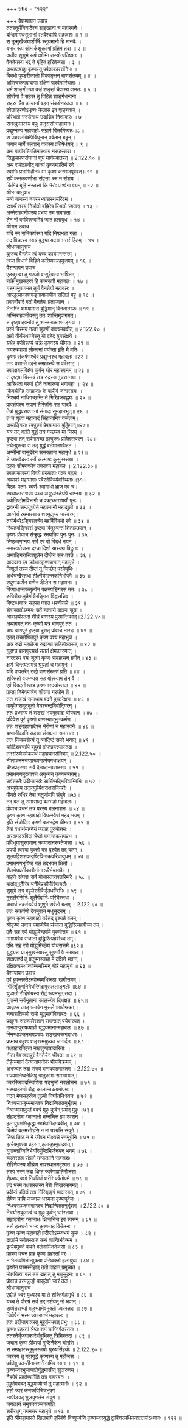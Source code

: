 +++
title = "१२२"

+++
वैशम्पायन उवाच  
ततस्तूर्यनिनादैश्च शङ्खानां च महास्वनैः ।  
बन्दिमागधसूतानां स्तवैश्चापि सहस्रशः ॥ १ ॥  
स तून्मुखैर्जयाशीर्भिः स्तूयमानो हि मानवैः ।  
बभार रूपं सोमार्कशुक्राणां प्रतिमं तदा ॥ २ ॥  
अतीव शुशुभे रूपं व्योम्नि तस्योत्पतिष्यतः ।  
वैनतेयस्य भद्रं ते बृंहितं हरितेजसा । ३ ॥  
अथाष्टबाहुः कृष्णस्तु पर्वताकारसंनिभः ।  
विबभौ पुण्डरीकाक्षो विकाङ्क्षन् बाणसंक्षयम् ॥ ४ ॥  
असिचक्रगदाबाणा दक्षिणं पार्श्वमास्थिताः ।  
चर्म शार्ङ्गं तथा वज्रं शङ्खं चैवास्य वामतः ॥ ५ ॥  
शीर्षाणां वै सहस्रं तु विहितं शार्ङ्गधन्वना ।  
सहस्रं चैव कायानां वहन् संकर्षणस्तदा ॥ ६ ॥  
श्वेतप्रहरणोऽधृष्यः कैलास इव शृङ्गवान् ।  
प्रस्थितो गरुडेनाथ उद्यन्निव निशाकरः ॥ ७ ॥  
सनत्कुमारस्य वपुः प्रादुरासीन्महात्मनः।  
प्रद्युम्नस्य महाबाहोः संग्रामे विक्रमिष्यतः॥८॥  
स पक्षबलविक्षेपैर्विधुन्वन् पर्वतान् बहून् ।  
जगाम मार्गे बलवान् वातस्य प्रतिषेधयन् ॥ ९ ॥  
अथ वायोरतिगतिमास्थाय गरुडस्तदा ।  
सिद्धचारणसंघानां शुभं मार्गमवातरत् ॥ 2.122.१० ॥  
अथ रामोऽब्रवीद् वाक्यं कृष्णमप्रतिमं रणे ।  
स्वाभिः प्रभाभिर्हीनाः स्म कृष्ण कस्मादपूर्ववत्॥ ११ ॥  
सर्वे कनकवर्णाभाः संवृत्ताः स्म न संशयः ।  
किमिदं ब्रूहि नस्तत्त्वं किं मेरोः पार्श्वगा वयम् ॥ १२ ॥  
श्रीभगवानुवाच  
मन्ये बाणस्य नगरमभ्यासस्थमरिंदम ।  
रक्षार्थं तस्य निर्यातो वह्निरेष स्थितो ज्वलन् ॥ १३ ॥  
अग्नेराहवनीयस्य प्रभया स्म समाहताः ।  
तेन नो वर्णवैरूप्यमिदं जातं हलायुध ॥ १४ ॥  
श्रीराम उवाच  
यदि स्म संनिकर्षस्था यदि निष्प्रभतां गताः ।  
तद् विधत्स्व स्वयं बुद्ध्या यदत्रानन्तरं हितम् ॥ १५ ॥  
श्रीभगवानुवाच  
कुरुष्व वैनतेय त्वं यच्च कार्यमनन्तरम् ।  
त्वया विधाने विहिते करिष्याम्यहमुत्तमम् ॥ १६ ॥  
वैशम्पायन उवाच  
एतच्छ्रुत्वा तु गरुडो वासुदेवस्य भाषितम् ।  
चक्रे मुखसहस्रं हि कामरूपी महाबलः ॥ १७ ॥  
गङ्गामुपागमत् तूर्णं वैनतेयो महाबलः ।  
आप्लुत्याकाशगङ्गायामापीय सलिलं बहु ॥ १८ ॥  
प्रववर्षोपरि गतो वैनतेयः प्रतापवान् ।  
तेनाग्निं शमयामास बुद्धिमान् विनतात्मजः ॥ १९ ॥  
अग्निराहवनीयस्तु ततः शान्तिमुपागमत्।  
तं दृष्ट्वाहवनीयं तु शान्तमाकाशगङ्गया ।  
परमं विस्मयं गत्वा सुपर्णो वाक्यमव्रवीत् ॥ 2.122.२० ॥  
अहो वीर्यमथाग्नेस्तु यो दहेद् युगसंक्षये ।  
यथेह वर्णवैरूप्यं चक्रे कृष्णस्य धीमतः ॥ २१ ॥  
त्रयस्त्रयाणां लोकानां पर्याप्ता इति मे मतिः ।  
कृष्णः संकर्षणश्चैव प्रद्युम्नश्च महाबलः ॥२२ ॥  
ततः प्रशान्ते दहने सम्प्रतस्थे स पक्षिराट् ।  
स्वपक्षबलविक्षेपं कुर्वन् घोरं महास्वनम् ॥ २३ ॥  
तं दृष्ट्वा विस्मयं तत्र रुद्रस्यानुचराग्नयः ।  
आस्थिता गरुडं ह्येते नानारूपा भयावहाः ॥ २४ ॥  
किमर्थमिह सम्प्राप्ताः के वापीमे जनास्त्रयः ।  
निश्चयं नाधिगच्छन्ति ते गिरिव्रजवह्नयः ॥ २५ ॥  
प्रावर्तयंश्च संग्रामं तैस्त्रिभिः सह यादवैः ।  
तेषां युद्धप्रसक्तानां संनादः सुमहानभूत्॥ २६ ॥  
तं च श्रुत्वा महानादं सिंहानामिव गर्जताम्।  
अथाङ्गिराः स्वपुरुषं प्रेषयामास बुद्धिमान्॥२७॥  
यत्र तद् वर्तते युद्धं तत्र गच्छस्व मा चिरम् ॥  
दृष्ट्वा तत् सर्वमागच्छ इत्युक्तः प्रहितस्त्वरन्॥२८॥  
तथेत्युक्त्वा स तद् युद्धं वर्तमानमवैक्षत ।  
अग्नीनां वासुदेवेन संसक्तानां महामृधे ॥ २९॥  
ते जातवेदसः सर्वे कल्माषः कुसुमस्तथा ।  
दहनः शोषणश्चैव तपनश्च महाबलः ॥ 2.122.३०॥  
स्वाहाकारस्य विषये प्रख्याताः पञ्च वह्नयः ।  
अथापरे महाभागाः स्वैरनीकैर्व्यवस्थिताः॥३१॥  
पिठरः पतगः स्वर्णः श्वागाधो भ्राज एव च।  
स्वधाकाराश्रयाः पञ्च अयुध्यंस्तेऽपि चाग्नयः ॥ ३२ ॥  
ज्योतिष्टोमविभागौ च वषटकाराश्रयौ पुनः ।  
द्वावग्नी सम्प्रयुध्येते महात्मानौ महाद्युती ॥ ३३ ॥  
आग्नेयं रथमास्थाय शरमुद्यम्य भास्वरम्।  
तयोर्मध्येऽङ्गिराश्चैव महर्षिर्विबभौ रणे ॥ ३४ ॥  
स्थितमङ्गिरसं दृष्ट्वा विमुञ्चन्तं शिताञ्छरान् ।  
कृष्णः प्रोवाच संक्रुद्धः स्मयन्निव पुनः पुनः ॥ ३५ ॥  
तिष्ठध्वमग्नयः सर्वे एष वो विदधे भयम् ।  
ममास्त्रतेजसा दग्धा दिशो यास्यथ विद्रुताः ।  
अथाङ्गिरास्त्रिशूलेन दीप्तेन समधावत ॥ ३६ ॥  
आददान इव क्रोधात्कृष्णप्राणान् महामृधे ।  
त्रिशूलं तस्य दीप्तं तु चिच्छेद परमेषुभिः ।  
अर्धचन्द्रैस्तथा तीक्ष्णैर्यमान्तकनिभोपमैः ॥ ३७ ॥  
स्थूणाकर्णेन बाणेन दीप्तेन स महामनाः ।  
विव्याधान्तकतुल्येन वक्षस्यङ्गिरसं ततः ॥ ३८ ॥  
रुधिरौघप्लुतैर्गात्रैरङ्गिरा विह्वलन्निव ।  
विष्टब्धगात्रः सहसा पपात धरणीतले ॥ ३९ ॥  
शेषास्ततोऽग्नयः सर्वे चत्वारो ब्रह्मणः सुताः॥  
आवाहयंस्तदा शीघ्रं बाणस्य पुरमन्तिकात्॥2.122.४०॥  
अथागमत् ततः कृष्णो यत्र बाणपुरं ततः ।  
अथ बाणपुरं दृष्ट्वा दूरात् प्रोवाच नारदः ॥ ४१ ॥  
एतत् तच्छोणितपुरं कृष्ण पश्य महाभुज ।  
अत्र रुद्रो महातेजा रुद्राण्या सहितोऽवसत् ॥ ४२ ॥  
गुहश्च बाणगुप्त्यर्थं सततं क्षेमकारणात् ।  
नारदस्य वचः श्रुत्वा कृष्णः सम्प्रहसन् ब्रवीत्॥ ४३ ॥  
क्षणं चिन्तयतामत्र श्रूयतां च महामुने ।  
यदि वावतरेद् रुद्रो बाणसंरक्षणं प्रति ॥ ४४ ॥  
शक्तितो वयमप्यत्र सह योत्स्याम तेन वै ।  
एवं विवदतोस्तत्र कृष्णनारदयोस्तदा ॥ ४५ ॥  
प्राप्ता निमेषमात्रेण शीघ्रगा गरुडेन ते ।  
ततः शङ्खं समाधाय वदने पुष्करेक्षणः ॥ ४६ ॥  
वायुवेगसमुद्भूतो मेघश्चन्द्रमिवोद्गिरन् ।  
ततः प्रध्माप्य तं शङ्खं भयमुत्पाद्य वीर्यवान् ॥ ४७ ॥  
प्रविवेश पुरं कृष्णो बाणस्याद्भुतकर्मणः ।  
ततः शङ्खप्रणादैश्च भेरीणां च महास्वनैः ॥ ४८ ॥  
बाणानीकानि सहसा संनह्यन्त समन्ततः ।  
ततः किंकरसैन्यं तु व्यादिष्टं समरे भयात् ॥ ४९ ॥  
कोटिशश्चापि बहुशो दीप्तप्रहरणास्तदा ।  
तदसंरुयेयमेकस्थं महाभ्रघनसंनिभम् ॥ 2.122.५० ॥  
नीलाञ्जनचयप्रख्यमप्रमेयमथाक्षयम् ।  
दीप्तप्रहरणाः सर्वे दैत्यदानवराक्षसाः ॥ ५१ ॥  
प्रमाथगणमुख्याश्च अयुध्यन् कृष्णमव्ययम्।  
सर्वतस्तैः प्रदीप्तास्त्रैः सार्चिष्मद्भिरिवाग्निभिः ॥ ५२ ।  
अभ्युपेत्य तदात्युग्रैर्यक्षराक्षसकिन्नरैः ।  
पीयते रुधिरं तेषां चतुर्णामपि संयुगे ॥५३॥  
तद् बलं तु समासाद्य बलभद्रो महाबलः ।  
प्रोवाच वचनं तत्र परस्य बलनाशनः ॥ ५४ ॥  
कृष्ण कृष्ण महाबाहो विधत्स्वैषां महद् भयम् ।  
इति संचोदितः कृष्णो बलभद्रेण धीमता ॥ ५५ ॥  
तेषां वधार्थमाग्नेयं जग्राह पुरुषोत्तमः ।  
अस्त्रमस्त्रविदां श्रेष्ठो यमान्तकसमप्रभः ।  
प्रविधूयासुरगणान् क्रव्यादानस्त्रतेजसा ॥ ५६ ॥  
प्रययौ त्वरया युक्तो यत्र दृश्येत तद् बलम् ।  
शूलपट्टिशशक्त्यृष्टिपिनाकपरिघायुधम् ॥ ५७ ॥  
प्रमाथगणभूयिष्ठं बलं तदभवत् क्षितौ ।  
शैलमेघप्रतीकाशैर्नानारूपैर्भयानकैः ।  
वाहनैः संघशः सर्वे योधास्तत्रावतस्थिरे ॥ ५८ ॥  
वातोद्भूतैरिव घनैर्विप्रकीर्णैरिवाचलैः ।  
शुशुभे तत्र बहुलैरनीकैर्दृढधन्विभिः ॥ ५९ ॥  
मुसलैरसिभिः शूलैर्गदाभिः परिघैस्तथा ।  
अबाधं तदसंख्येयं शुशुभे सर्वतो बलम् ॥ 2.122.६० ॥  
ततः संकर्षणो देवमुवाच मधुसूदनम् ।  
कृष्ण कृष्ण महाबाहो यदेतद् दृश्यते बलम् ।  
श्रीकृष्ण उवाच ममाप्येषैव संजाता बुद्धिरित्यब्रवीच्च तम् ।  
एतैः सह रणे योद्धुमिच्छामि पुरुषोत्तम ॥ ६१ ॥  
ममाप्येषैव संजाता बुद्धिरित्यब्रवीच्च तम्।  
एभिः सह रणे योद्धुमिच्छेयं योधसत्तमैः॥६२॥  
युद्ध्यतः प्राङ्मुखस्यास्तु सुपर्णो वै ममाग्रतः ।  
सव्यपार्श्वे तु प्रद्युम्नस्तथा मे दक्षिणे भवान् ।  
रक्षितव्यमथान्योन्यमस्मिन् घोरे महामृधे ॥ ६३ ॥  
वैशम्पायन उवाच  
एवं ब्रुवन्तस्तेऽन्योन्यमधिरूढाः खगोत्तमम् ।  
गिरिशृँङ्गनिभैर्घोरैर्गदामुसललाङ्गलैः ॥६४ ॥  
युध्यतो रौहिणेयस्य रौद्रं रूपमभूत् तदा ।  
युगान्ते सर्वभूतानां कालस्येव दिधक्षतः ॥ ६५॥  
आकृष्य लाङ्गलाग्रेण मुसलेनावपोथयत् ।  
चचारातिबलो रामो युद्धमार्गविशारदः ॥ ६६ ॥  
प्रद्युम्नः शरजालैस्तान् समन्तात् पर्यवारयत् ।  
दानवान्पुरुषव्याघ्रो युद्धयमानान्महाबलः ॥ ६७ ॥  
स्निग्धाञ्जनचयप्रख्यः शङ्खचक्रगदाधरः ।  
प्रध्माय बहुशः शङ्खमयुध्यत जनार्दनः ॥ ६८ ।  
पक्षप्रहारनिहता नखतुण्डाग्रदारिताः ।  
नीता वैवस्वतपुरं वैनतेयेन धीमता ॥ ६९ ॥  
तैर्हन्यमानं दैत्यानामनीकं भीमविक्रमम् ।  
अभज्यत तदा संख्ये बाणवर्षसमाहतम् ॥ 2.122.७० ॥  
भज्यमानेष्वनीकेषु त्रातुकामः समभ्ययात्।  
ज्वरस्त्रिपादस्त्रिशिराः षड्भुजो नवलोचनः ॥ ७१ ॥  
भस्मप्रहरणो रौद्रः कालान्तकयमोपमः ।  
नदन् मेघसहस्रेण तुल्यो निर्घातनिःस्वनः ॥ ७२ ॥  
निःश्वसञ्जृम्भमाणश्च निद्रान्विततनुर्भृशम् ।  
नेत्राभ्यामाकुलं वक्त्रं मुहुः कुर्वन् भ्रमन् मुहुः ॥७३॥  
संहृष्टरोमा ग्लानाक्षो भग्नचित्त इव श्वसन् ।  
हलायुधमभिक्रुद्धः स्राक्षेपमिदमब्रवीत् ॥ ७४ ॥  
किमेवं बलमत्तोऽसि न मां पश्यसि संयुगे ।  
तिष्ठ तिष्ठ न मे जीवन मोक्ष्यसे रणमूर्धनि । ७५ ॥  
इत्येवमुक्त्वा प्रहसन् हलायुधमुपाद्रवत्।  
युगान्ताग्निनिभैर्घोरैर्मुष्टिभिर्जनयन् भयम् ॥ ७६ ॥  
चरतस्तत्र संग्रामे मण्डलानि सहस्रशः ।  
रौहिणेयस्य शीघ्रेण नावस्थानमदृश्यत ॥ ७७ ॥  
तस्य भस्म तदा क्षिप्तं ज्वरेणाप्रतिमौजसा ।  
शैघ्र्याद् वक्षो निपतितं शरीरे पर्वतोपमे ॥ ७८ ॥  
तद् भस्म वक्षसस्तस्य मेरोः शिखरमागमत् ।  
प्रदीप्तं पतितं तत्र गिरिशृङ्गं व्यदारयत् ॥ ७९ ॥  
शेषेण चापि जज्वाल भस्मना कृष्णपूर्वजः ।  
निःश्वसञ्जम्भमाणश्च निद्रान्विततनुर्भृशम् ॥ 2.122.८० ॥  
नेत्रयोराकुलत्वं च मुहुः कुर्वन् भ्रमंस्तथा ।  
संहृष्टरोमा ग्लानाक्षः क्षिप्तचित्त इव श्वसन् ॥ ८१ ॥  
ततो हलधरो भग्नः कृष्णमाह विचेतनः ।  
कृष्ण कृष्ण महाबाहो प्रदीप्तोऽस्म्यभयं कुरु ॥ ८२ ॥  
दह्यामि सर्वतस्तात कथं शान्तिर्भवेन्मम ।  
इत्येवमुक्ते वचने बलेनामिततेजसा ॥ ८३ ॥  
प्रहस्य वचनं प्राह कृष्णः प्रहरतां वरः ।  
न भेतव्यमितीत्युक्त्वा परिष्वक्तो हलायुधः ॥ ८४ ॥  
कृष्णेन परमस्नेहात् ततो दाहात् प्रमुच्यत ।  
मोक्षयित्वा बलं तत्र दाहात् तु मधुसूदनः ॥ ८५ ॥  
प्रोवाच परमक्रुद्धो वासुदेवो ज्वरं तदा।  
श्रीभगवानुवाच  
एह्येहि ज्वर युध्यस्व या ते शक्तिर्महामृधे ॥ ८६ ॥  
यच्च ते पौरुषं सर्वं तद् दर्शयतु नो भवान् ।  
सव्येतराभ्यां बाहुभ्यामेवमुक्तो ज्वरस्तदा ॥ ८७ ॥  
चिक्षेपैनं भस्म ज्वालागर्भ महाबलः ।  
ततः प्रदीप्तगात्रस्तु मुहूर्तमभवत् प्रभुः ॥ ८८ ॥  
कृष्णः प्रहरतां श्रेष्ठः शमं चाग्निर्गतस्ततः ।  
ततस्तैर्भुजगाकारैर्बाहुभिस्तु त्रिभिस्तदा ॥ ८९ ॥  
जघान कृष्णं ग्रीवायां मुष्टिनैकेन चोरसि ।  
स सम्प्रहारस्तुमुलस्तयोः पुरुषसिंहयोः ॥ 2.122.९० ॥  
ज्वरस्य तु महायुद्धे कृष्णस्य तु महौजसः ।  
पर्वतेषु पतन्तीनामशनीनामिव स्वनः ॥ ९१ ॥  
कृष्णज्वरभुजाघातैर्युद्धमासीत् सुदारुणम् ।  
नैवमेवं प्रहर्तव्यमिति तत्र महास्वनः ।  
मुहूर्तमभवद् युद्धमन्योन्यं तु महात्मनोः ॥ ९२ ॥  
ततो ज्वरं कनकविचित्रभूषणं  
न्यपीडयद् भुजयुगलेन संयुगे ।  
जगत्क्षयं समुपनयञ्जगत्पतिः  
शरीरधृग् गगनचरं महामृधे ॥ ९३ ॥  
इति श्रीमहाभारते खिलभागे हरिवंशे विष्णुपर्वणि कृष्णज्वरयुद्धे द्वाविंशत्यधिकशततमोऽध्यायः ॥ १२२ ॥
